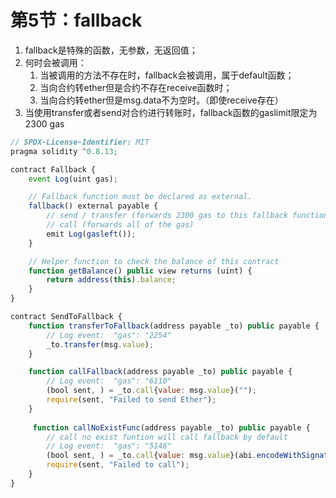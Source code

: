 # 第5节：fallback

1. fallback是特殊的函数，无参数，无返回值；
2. 何时会被调用：
   1. 当被调用的方法不存在时，fallback会被调用，属于default函数；
   2. 当向合约转ether但是合约不存在receive函数时；
   3. 当向合约转ether但是msg.data不为空时。（即使receive存在）
3. 当使用transfer或者send对合约进行转账时，fallback函数的gaslimit限定为2300 gas

```js
// SPDX-License-Identifier: MIT
pragma solidity ^0.8.13;

contract Fallback {
    event Log(uint gas);

    // Fallback function must be declared as external.
    fallback() external payable {
        // send / transfer (forwards 2300 gas to this fallback function)
        // call (forwards all of the gas)
        emit Log(gasleft());
    }

    // Helper function to check the balance of this contract
    function getBalance() public view returns (uint) {
        return address(this).balance;
    }
}

contract SendToFallback {
    function transferToFallback(address payable _to) public payable {
      	// Log event:  "gas": "2254"
        _to.transfer(msg.value);
    }

    function callFallback(address payable _to) public payable {
        // Log event:  "gas": "6110"
        (bool sent, ) = _to.call{value: msg.value}("");
        require(sent, "Failed to send Ether");
    }
  
     function callNoExistFunc(address payable _to) public payable {
        // call no exist funtion will call fallback by default 
        // Log event:  "gas": "5146"
        (bool sent, ) = _to.call{value: msg.value}(abi.encodeWithSignature("noExistFunc()"));
        require(sent, "Failed to call");
    }
}
```

